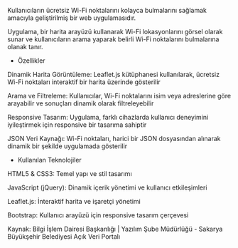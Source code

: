Kullanıcıların ücretsiz Wi-Fi noktalarını kolayca bulmalarını sağlamak amacıyla geliştirilmiş bir web uygulamasıdır.

Uygulama, bir harita arayüzü kullanarak Wi-Fi lokasyonlarını görsel olarak sunar ve kullanıcıların arama yaparak belirli Wi-Fi noktalarını bulmalarına olanak tanır.

- Özellikler

Dinamik Harita Görüntüleme: Leaflet.js kütüphanesi kullanılarak, ücretsiz Wi-Fi noktaları interaktif bir harita üzerinde gösterilir

Arama ve Filtreleme: Kullanıcılar, Wi-Fi noktalarını isim veya adreslerine göre arayabilir ve sonuçları dinamik olarak filtreleyebilir

Responsive Tasarım: Uygulama, farklı cihazlarda kullanıcı deneyimini iyileştirmek için responsive bir tasarıma sahiptir

JSON Veri Kaynağı: Wi-Fi noktaları, harici bir JSON dosyasından alınarak dinamik bir şekilde uygulamada gösterilir

- Kullanılan Teknolojiler

HTML5 & CSS3: Temel yapı ve stil tasarımı

JavaScript (jQuery): Dinamik içerik yönetimi ve kullanıcı etkileşimleri

Leaflet.js: İnteraktif harita ve işaretçi yönetimi

Bootstrap: Kullanıcı arayüzü için responsive tasarım çerçevesi

Kaynak: Bilgi İşlem Dairesi Başkanlığı | Yazılım Şube Müdürlüğü - Sakarya Büyükşehir Belediyesi Açık Veri Portalı

